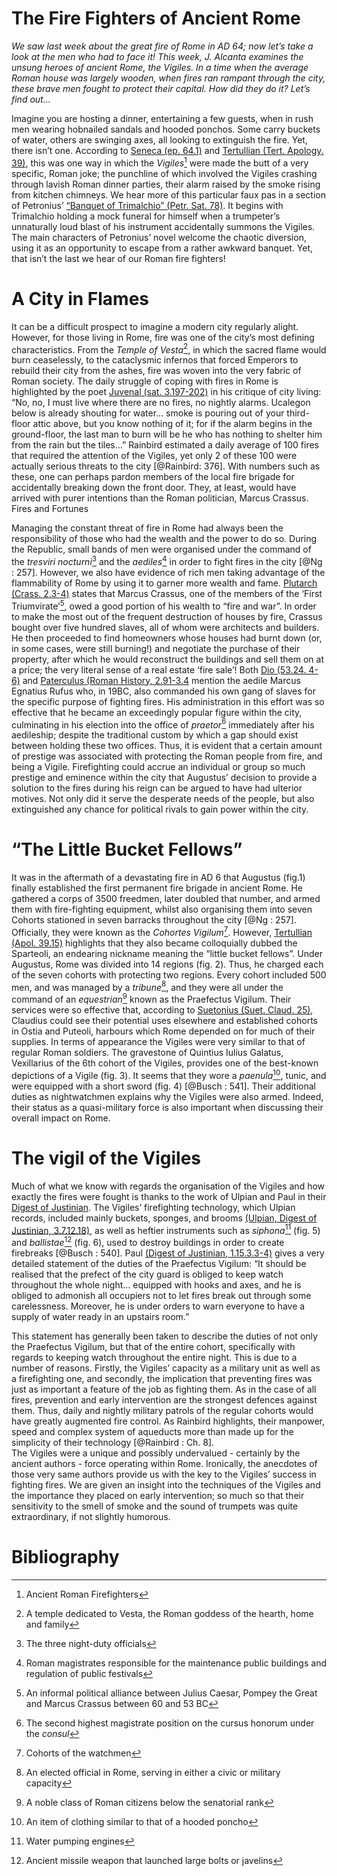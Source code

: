The Fire Fighters of Ancient Rome
=================================

*We saw last week about the great fire of Rome in AD 64; now let’s take a look at the men who had to face it! This week, J. Alcanta examines the unsung heroes of ancient Rome, the Vigiles. In a time when the average Roman house was largely wooden, when fires ran rampant through the city, these brave men fought to protect their capital. How did they do it? Let’s find out…*

Imagine you are hosting a dinner, entertaining a few guests, when in rush men wearing hobnailed sandals and hooded ponchos. Some carry buckets of water, others are swinging axes, all looking to extinguish the fire. Yet, there isn’t one.
According to [Seneca (ep. 64.1)](https://www.loebclassics.com/view/seneca_younger-epistles/1917/pb_LCL075.439.xml) and [Tertullian (Tert. Apology. 39)](http://www.logoslibrary.org/tertullian/apology/39.html), this was one way in which the *Vigiles*[^1] were made the butt of a very specific, Roman joke; the punchline of which involved the Vigiles crashing through lavish Roman dinner parties, their alarm raised by the smoke rising from kitchen chimneys.
We hear more of this particular faux pas in a section of Petronius’ [“Banquet of Trimalchio” (Petr. Sat. 78)](http://www.perseus.tufts.edu/hopper/text?doc=Perseus%3Atext%3A2007.01.0027%3Atext%3DSatyricon%3Asection%3D78). It begins with Trimalchio holding a mock funeral for himself when a trumpeter’s unnaturally loud blast of his instrument accidentally summons the Vigiles. The main characters of Petronius’ novel welcome the chaotic diversion, using it as an opportunity to escape from a rather awkward banquet. Yet, that isn’t the last we hear of our Roman fire fighters!

A City in Flames
================

It can be a difficult prospect to imagine a modern city regularly alight. However, for those living in Rome, fire was one of the city’s most defining characteristics. From the *Temple of Vesta*[^2],  in which the sacred flame would burn ceaselessly, to the cataclysmic infernos that forced Emperors to rebuild their city from the ashes, fire was woven into the very fabric of Roman society. The daily struggle of coping with fires in Rome is highlighted by the poet [Juvenal (sat. 3.197-202)](http://www.tertullian.org/fathers/juvenal_satires_03.htm) in his critique of city living:
“No, no, I must live where there are no fires, no nightly alarms. Ucalegon below is already shouting for water… smoke is pouring out of your third-floor attic above, but you know nothing of it; for if the alarm begins in the ground-floor, the last man to burn will be he who has nothing to shelter him from the rain but the tiles...”
Rainbird estimated a daily average of 100 fires that required the attention of the Vigiles, yet only 2 of these 100 were actually serious threats to the city [@Rainbird: 376]. With numbers such as these, one can perhaps pardon members of the local fire brigade for accidentally breaking down the front door. They, at least, would have arrived with purer intentions than the Roman politician, Marcus Crassus.
Fires and Fortunes

Managing the constant threat of fire in Rome had always been the responsibility of those who had the wealth and the power to do so. During the Republic, small bands of men were organised under the command of the *tresviri nocturni*[^3]  and the *aediles*[^4]  in order to fight fires in the city [@Ng : 257]. However, we also have evidence of rich men taking advantage of the flammability of Rome by using it to garner more wealth and fame. [Plutarch (Crass. 2.3-4)](http://penelope.uchicago.edu/Thayer/e/roman/texts/plutarch/lives/crassus*.html) states that Marcus Crassus, one of the members of the ‘First Triumvirate’[^5],  owed a good portion of his wealth to “fire and war”. In order to make the most out of the frequent destruction of houses by fire, Crassus bought over five hundred slaves, all of whom were architects and builders. He then proceeded to find homeowners whose houses had burnt down (or, in some cases, were still burning!) and negotiate the purchase of their property, after which he would reconstruct the buildings and sell them on at a price; the very literal sense of a real estate ‘fire sale’!
Both [Dio (53.24. 4-6)](http://penelope.uchicago.edu/Thayer/E/Roman/Texts/Cassius_Dio/53*.html) and [Paterculus (Roman History, 2.91-3.4](http://penelope.uchicago.edu/Thayer/E/Roman/Texts/Velleius_Paterculus/2C*.html) mention the aedile Marcus Egnatius Rufus who, in 19BC, also commanded his own gang of slaves for the specific purpose of fighting fires. His administration in this effort was so effective that he became an exceedingly popular figure within the city, culminating in his election into the office of *praetor*[^6]  immediately after his aedileship; despite the traditional custom by which a gap should exist between holding these two offices.
Thus, it is evident that a certain amount of prestige was associated with protecting the Roman people from fire, and being a Vigile. Firefighting could accrue an individual or group so much prestige and eminence within the city that Augustus’ decision to provide a solution to the fires during his reign can be argued to have had ulterior motives. Not only did it serve the desperate needs of the people, but also extinguished any chance for political rivals to gain power within the city.

“The Little Bucket Fellows”
===========================

It was in the aftermath of a devastating fire in AD 6 that Augustus (fig.1) finally established the first permanent fire brigade in ancient Rome. He gathered a corps of 3500 freedmen, later doubled that number, and armed them with fire-fighting equipment, whilst also organising them into seven Cohorts stationed in seven barracks throughout the city [@Ng : 257]. Officially, they were known as the *Cohortes Vigilum*[^7].  However, [Tertullian (Apol. 39.15)](http://www.thelatinlibrary.com/tertullian/tertullian.apol.shtml) highlights that they also became colloquially dubbed the Sparteoli, an endearing nickname meaning the “little bucket fellows”.
Under Augustus, Rome was divided into 14 regions (fig. 2). Thus, he charged each of the seven cohorts with protecting two regions. Every cohort included 500 men, and was managed by a *tribune*[^8],  and they were all under the command of an *equestrian*[^9]  known as the Praefectus Vigilum. Their services were so effective that, according to [Suetonius (Suet. Claud. 25)](http://www.perseus.tufts.edu/hopper/text?doc=Perseus:abo:phi,1348,015:25), Claudius could see their potential uses elsewhere and established cohorts in Ostia and Puteoli, harbours which Rome depended on for much of their supplies.
In terms of appearance the Vigiles were very similar to that of regular Roman soldiers. The gravestone of Quintius Iulius Galatus, Vexillarius of the 6th cohort of the Vigiles, provides one of the best-known depictions of a Vigile (fig. 3).  It seems that they wore a *paenula*[^10],  tunic, and were equipped with a short sword (fig. 4) [@Busch : 541]. Their additional duties as nightwatchmen explains why the Vigiles were also armed. Indeed, their status as a quasi-military force is also important when discussing their overall impact on Rome.

The vigil of the Vigiles
========================

Much of what we know with regards the organisation of the Vigiles and how exactly the fires were fought is thanks to the work of Ulpian and Paul in their [Digest of Justinian](http://nbls.soc.srcf.net/files/files/Civil%20II/Texts/Digest%20of%20Justinian,%20Volume%203%20(D.30-40).pdf).  The Vigiles’ firefighting technology, which Ulpian records, included mainly buckets, sponges, and brooms [(Ulpian, Digest of Justinian, 3.7.12.18)](http://nbls.soc.srcf.net/files/files/Civil%20II/Texts/Digest%20of%20Justinian,%20Volume%203%20(D.30-40).pdf), as well as heftier instruments such as *siphona*[^11]  (fig. 5) and *ballistae*[^12]  (fig. 6), used to destroy buildings in order to create firebreaks [@Busch : 540].
Paul [(Digest of Justinian, 1.15.3.3-4)](http://nbls.soc.srcf.net/files/files/Civil%20II/Texts/Digest%20of%20Justinian,%20Volume%201%20(D.1-15).pdf) gives a very detailed statement of the duties of the Praefectus Vigilum:
“It should be realised that the prefect of the city guard is obliged to keep watch throughout the whole night… equipped with hooks and axes, and he is obliged to admonish all occupiers not to let fires break out through some carelessness. Moreover, he is under orders to warn everyone to have a supply of water ready in an upstairs room.”

This statement has generally been taken to describe the duties of not only the Praefectus Vigilum, but that of the entire cohort, specifically with regards to keeping watch throughout the entire night. This is due to a number of reasons. Firstly, the Vigiles’ capacity as a military unit as well as a firefighting one, and secondly, the implication that preventing fires was just as important a feature of the job as fighting them.
As in the case of all fires, prevention and early intervention are the strongest defences against them. Thus, daily and nightly military patrols of the regular cohorts would have greatly augmented fire control.  As Rainbird highlights, their manpower, speed and complex system of aqueducts more than made up for the simplicity of their technology [@Rainbird : Ch. 8].   
The Vigiles were a unique and possibly undervalued - certainly by the ancient authors - force operating within Rome. Ironically, the anecdotes of those very same authors provide us with the key to the Vigiles’ success in fighting fires. We are given an insight into the techniques of the Vigiles and the importance they placed on early intervention; so much so that their sensitivity to the smell of smoke and the sound of trumpets was quite extraordinary, if not slightly humorous.

Bibliography
============

[^1]: Ancient Roman Firefighters

[^2]: A temple dedicated to Vesta, the Roman goddess of the hearth, home and family

[^3]: The three night-duty officials

[^4]: Roman magistrates responsible for the maintenance public buildings and regulation of public festivals

[^5]: An informal political alliance between Julius Caesar, Pompey the Great and Marcus Crassus between 60 and 53 BC

[^6]: The second highest magistrate position on the cursus honorum under the *consul*

[^7]: Cohorts of the watchmen

[^8]: An elected official in Rome, serving in either a civic or military capacity

[^9]: A noble class of Roman citizens below the senatorial rank

[^10]: An item of clothing similar to that of a hooded poncho

[^11]: Water pumping engines

[^12]: Ancient missile weapon that launched large bolts or javelins
